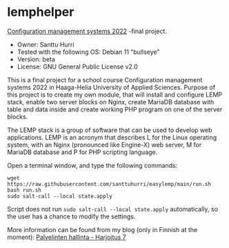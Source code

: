 # lemphelper
[Configuration management systems 2022](https://terokarvinen.com/2021/configuration-management-systems-2022-spring/) -final project.

- Owner: Santtu Hurri
- Tested with the following OS: Debian 11 "bullseye"  
- Version: beta
- License: GNU General Public License v2.0


This is a final project for a school course Configuration management systems 2022 in Haaga-Helia University of Applied Sciences. Purpose of this project is to create my own module, that will install and configure LEMP stack, enable two server blocks on Nginx, create MariaDB database with table and data inside and create working PHP program on one of the server blocks.

The LEMP stack is a group of software that can be used to develop web applications. LEMP is an acronym that describes L for the Linux operating system, with an Nginx (pronounced like Engine-X) web server, M for MariaDB database and P for PHP scripting language.

Open a terminal window, and type the following commands:
```
wget https://raw.githubusercontent.com/santtuhurri/easylemp/main/run.sh
bash run.sh
sudo salt-call --local state.apply
```
Script does not run `sudo salt-call --local state.apply` automatically, so the user has a chance to modify the settings.


More information can be found from my blog (only in Finnish at the moment): [Palvelinten hallinta - Harjoitus 7](https://hurrisanttu.wordpress.com/2022/05/15/palvelinten-hallinta-harjoitus-7/)
